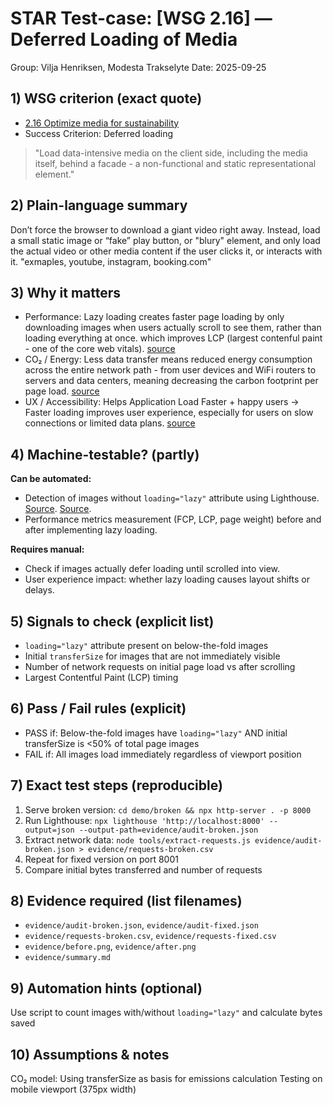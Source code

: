 # STAR Test-case: [WSG 2.16] — Deferred Loading of Media

Group: Vilja Henriksen, Modesta Trakselyte
Date: 2025-09-25

## 1) WSG criterion (exact quote)
- [2.16 Optimize media for sustainability](https://w3c.github.io/sustainableweb-wsg/#optimize-media-for-sustainability)
- Success Criterion: Deferred loading
> "Load data-intensive media on the client side, including the media itself, behind a facade - a non-functional and static representational element."

## 2) Plain-language summary
Don’t force the browser to download a giant video right away. Instead, load a small static image or “fake” play button, or "blury" element, and only load the actual video or other media content if the user clicks it, or interacts with it. "exmaples, youtube, instagram, booking.com"

## 3) Why it matters
- Performance: Lazy loading creates faster page loading by only downloading images when users actually scroll to see them, rather than loading everything at once. which improves LCP (largest contenful paint - one of the core web vitals). [source](https://www.cloudflare.com/ru-ru/learning/performance/what-is-lazy-loading/)
- CO₂ / Energy:  Less data transfer means reduced energy consumption across the entire network path - from user devices and WiFi routers to servers and data centers, meaning decreasing the carbon footprint per page load. [source](https://medium.com/@FoxTechnology/how-lazy-loading-can-improve-application-startup-time-7e5cbca14921)
- UX / Accessibility: Helps Application Load Faster + happy users → Faster loading improves user experience, especially for users on slow connections or limited data plans. [source](https://medium.com/@FoxTechnology/how-lazy-loading-can-improve-application-startup-time-7e5cbca14921)


## 4) Machine-testable? (partly)
**Can be automated:**
- Detection of images without `loading="lazy"` attribute using Lighthouse. [Source](https://web.dev/articles/browser-level-image-lazy-loading). [Source](https://developer.mozilla.org/en-US/docs/Web/Performance/Guides/Lazy_loading#images_and_iframes).
- Performance metrics measurement (FCP, LCP, page weight) before and after implementing lazy loading.

**Requires manual:**
- Check if images actually defer loading until scrolled into view.
- User experience impact: whether lazy loading causes layout shifts or delays.

## 5) Signals to check (explicit list)
- `loading="lazy"` attribute present on below-the-fold images
- Initial `transferSize` for images that are not immediately visible
- Number of network requests on initial page load vs after scrolling
- Largest Contentful Paint (LCP) timing

## 6) Pass / Fail rules (explicit)
- PASS if: Below-the-fold images have `loading="lazy"` AND initial transferSize is <50% of total page images
- FAIL if: All images load immediately regardless of viewport position

## 7) Exact test steps (reproducible)
1. Serve broken version: `cd demo/broken && npx http-server . -p 8000`
2. Run Lighthouse: `npx lighthouse 'http://localhost:8000' --output=json --output-path=evidence/audit-broken.json`
3. Extract network data: `node tools/extract-requests.js evidence/audit-broken.json > evidence/requests-broken.csv`
4. Repeat for fixed version on port 8001
5. Compare initial bytes transferred and number of requests

## 8) Evidence required (list filenames)
- `evidence/audit-broken.json`, `evidence/audit-fixed.json`
- `evidence/requests-broken.csv`, `evidence/requests-fixed.csv` 
- `evidence/before.png`, `evidence/after.png`
- `evidence/summary.md`

## 9) Automation hints (optional)
Use script to count images with/without `loading="lazy"` and calculate bytes saved

## 10) Assumptions & notes
CO₂ model: Using transferSize as basis for emissions calculation
Testing on mobile viewport (375px width)